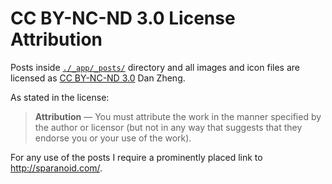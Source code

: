 # CC BY-NC-ND 3.0 License Attribution

Posts inside [`./_app/_posts/`](_app/_posts/) directory and all images and icon files are licensed as [CC BY-NC-ND 3.0](http://creativecommons.org/licenses/by-nc-nd/3.0/) Dan Zheng.

As stated in the license:
> **Attribution** — You must attribute the work in the manner specified by the author or licensor (but not in any way that suggests that they endorse you or your use of the work).

For any use of the posts I require a prominently placed link to <http://sparanoid.com/>.
